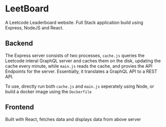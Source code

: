 # LeetBoard

A Leetcode Leaderboard website. Full Stack application build using Express, NodeJS and React.

## Backend

The Express server consists of two processes, `cache.js` queries the Leetcode interal GraphQL server and caches them on the disk, updating the cache every minute, while `main.js` reads the cache, and provies the API Endpoints for the server. Essentially, it translates a GraphQL API to a REST API.

To use, directly run both `cache.js` and `main.js` seperately using Node, or build a docker image using the `Dockerfile`

## Frontend

Built with React, fetches data and displays data from above server 